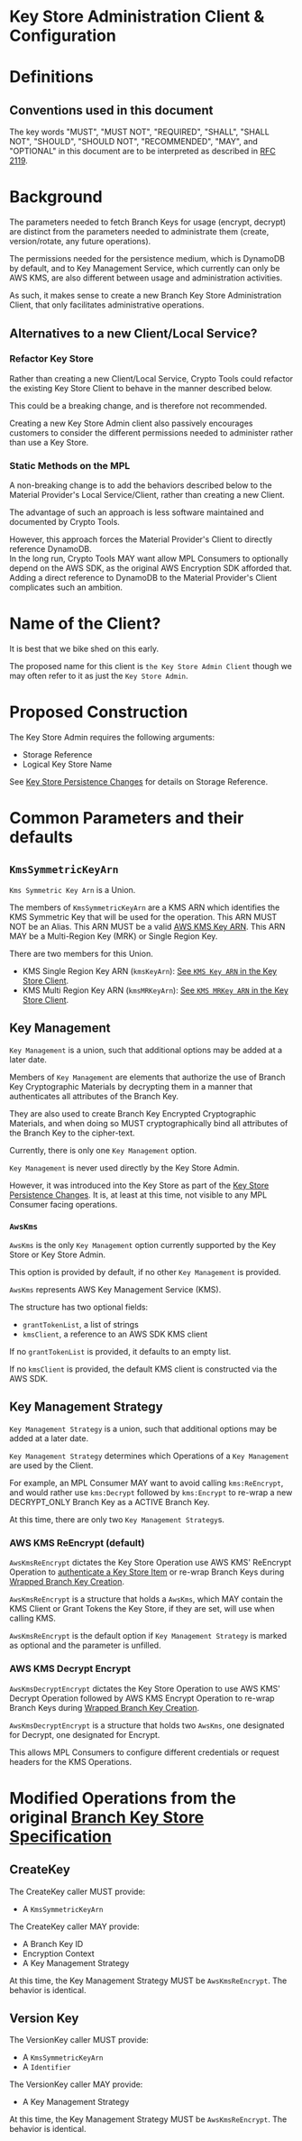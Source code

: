 [//]: # "Copyright Amazon.com Inc. or its affiliates. All Rights Reserved."
[//]: # "SPDX-License-Identifier: CC-BY-SA-4.0"

# Key Store Administration Client & Configuration

# Definitions

## Conventions used in this document

The key words "MUST", "MUST NOT", "REQUIRED", "SHALL", "SHALL NOT", "SHOULD",
"SHOULD NOT", "RECOMMENDED", "MAY", and "OPTIONAL" in this document are to be
interpreted as described in [RFC 2119](https://tools.ietf.org/html/rfc2119).

# Background

The parameters needed to fetch Branch Keys for usage (encrypt, decrypt)
are distinct from the parameters needed to administrate them
(create, version/rotate, any future operations).

The permissions needed for the persistence medium,
which is DynamoDB by default,
and to Key Management Service,
which currently can only be AWS KMS,
are also different between usage and administration activities.

As such, it makes sense to create a
new Branch Key Store Administration Client,
that only facilitates administrative operations.

## Alternatives to a new Client/Local Service?

### Refactor Key Store

Rather than creating a new Client/Local Service,
Crypto Tools could refactor the existing
Key Store Client to behave in the manner described below.

This could be a breaking change,
and is therefore not recommended.

Creating a new Key Store Admin client
also passively encourages customers to
consider the different permissions needed
to administer rather than use a Key Store.

### Static Methods on the MPL

A non-breaking change is to add the behaviors
described below to the Material Provider's Local Service/Client,
rather than creating a new Client.

The advantage of such an approach is less software
maintained and documented by Crypto Tools.

However,
this approach forces the Material Provider's Client
to directly reference DynamoDB.  
In the long run,
Crypto Tools MAY want allow MPL Consumers to optionally
depend on the AWS SDK,
as the original AWS Encryption SDK afforded that.
Adding a direct reference to DynamoDB
to the Material Provider's Client
complicates such an ambition.

# Name of the Client?

It is best that we bike shed on this early.

The proposed name for this client is
`the Key Store Admin Client`
though we may often refer to it as
just the `Key Store Admin`.

# Proposed Construction

The Key Store Admin requires the following arguments:

- Storage Reference
- Logical Key Store Name

See [Key Store Persistence Changes](../../changes/2024-6-17_key-store-persistance/background.md) for details
on Storage Reference.

# Common Parameters and their defaults

## `KmsSymmetricKeyArn`

`Kms Symmetric Key Arn` is a Union.

The members of `KmsSymmetricKeyArn` are a KMS ARN which identifies the KMS Symmetric Key
that will be used for the operation.
This ARN MUST NOT be an Alias.
This ARN MUST be a valid
[AWS KMS Key ARN](../../framework/aws-kms/aws-kms-key-arn.md#a-valid-aws-kms-arn).
This ARN MAY be a Multi-Region Key (MRK) or Single Region Key.

There are two members for this Union.

- KMS Single Region Key ARN (`kmsKeyArn`): [See `KMS Key ARN` in the Key Store Client](../../framework/branch-key-store.md#aws-kms-configuration).
- KMS Multi Region Key ARN (`kmsMRKeyArn`): [See `KMS MRKey ARN` in the Key Store Client](../../framework/branch-key-store.md#aws-kms-configuration).

## Key Management

`Key Management` is a union,
such that additional options may be added at a later date.

Members of `Key Management` are elements that
authorize the use of Branch Key Cryptographic Materials
by decrypting them in a manner that
authenticates all attributes of the Branch Key.

They are also used to create Branch Key Encrypted Cryptographic Materials,
and when doing so MUST cryptographically bind all attributes of the Branch Key
to the cipher-text.

Currently, there is only one `Key Management` option.

`Key Management` is never used directly by the Key Store Admin.

However, it was introduced into the Key Store
as part of the [Key Store Persistence Changes](../../changes/2024-6-17_key-store-persistance/background.md).
It is, at least at this time,
not visible to any MPL Consumer facing operations.

### `AwsKms`

`AwsKms` is the only `Key Management` option currently
supported by the Key Store or Key Store Admin.

This option is provided by default,
if no other `Key Management` is provided.

`AwsKms` represents AWS Key Management Service (KMS).

The structure has two optional fields:

- `grantTokenList`, a list of strings
- `kmsClient`, a reference to an AWS SDK KMS client

If no `grantTokenList` is provided,
it defaults to an empty list.

If no `kmsClient` is provided,
the default KMS client is constructed via the AWS SDK.

## Key Management Strategy

`Key Management Strategy` is a union,
such that additional options may be added at a later date.

`Key Management Strategy` determines which Operations
of a `Key Management` are used by the Client.

For example,
an MPL Consumer MAY want to avoid calling `kms:ReEncrypt`,
and would rather use `kms:Decrypt` followed by `kms:Encrypt`
to re-wrap a new DECRYPT_ONLY Branch Key as a ACTIVE Branch Key.

At this time,
there are only two
`Key Management Strategy`s.

### AWS KMS ReEncrypt (default)

`AwsKmsReEncrypt` dictates the Key Store Operation use
AWS KMS' ReEncrypt Operation to
[authenticate a Key Store Item](../../framework/branch-key-store.md#authenticating-a-keystore-item)
or re-wrap Branch Keys
during [Wrapped Branch Key Creation](../../framework/branch-key-store.md#wrapped-branch-key-creation).

`AwsKmsReEncrypt` is a structure that holds a `AwsKms`,
which MAY contain the KMS Client
or Grant Tokens the Key Store,
if they are set,
will use when calling KMS.

`AwsKmsReEncrypt` is the default option if
`Key Management Strategy` is marked as optional
and the parameter is unfilled.

### AWS KMS Decrypt Encrypt

`AwsKmsDecryptEncrypt` dictates the Key Store Operation to use
AWS KMS' Decrypt Operation followed by AWS KMS Encrypt Operation
to re-wrap Branch Keys
during [Wrapped Branch Key Creation](../../framework/branch-key-store.md#wrapped-branch-key-creation).

`AwsKmsDecryptEncrypt` is a structure that holds two `AwsKms`,
one designated for Decrypt,
one designated for Encrypt.

This allows MPL Consumers to configure different
credentials or request headers for the KMS Operations.

# Modified Operations from the original [Branch Key Store Specification](../../framework/branch-key-store.md#operations)

## CreateKey

The CreateKey caller MUST provide:

- A `KmsSymmetricKeyArn`

The CreateKey caller MAY provide:

- A Branch Key ID
- Encryption Context
- A Key Management Strategy

At this time, the Key Management Strategy MUST be `AwsKmsReEncrypt`.
The behavior is identical.

## Version Key

The VersionKey caller MUST provide:

- A `KmsSymmetricKeyArn`
- A `Identifier`

The VersionKey caller MAY provide:

- A Key Management Strategy

At this time, the Key Management Strategy MUST be `AwsKmsReEncrypt`.
The behavior is identical.


